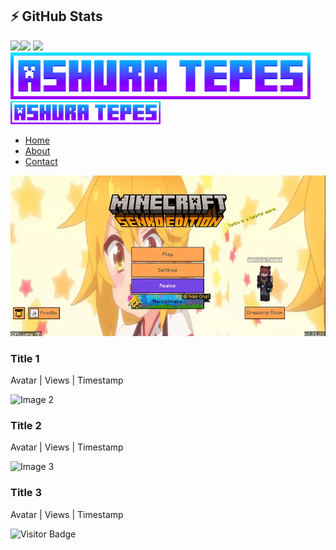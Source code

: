 ## ⚡ GitHub Stats

<img align="left" src="https://github-readme-stats.vercel.app/api?username=fumeko-ts&show_icons=true&count_private=true&theme=gruvbox" />
<img src="https://github-readme-stats.vercel.app/api/top-langs/?username=fumeko-ts&layout=compact&count_private=true&theme=gruvbox" />
<img src="https://wakatime.com/share/@fumeko_ts/a66e6f44-5282-493f-84c5-726fd868a763.svg" />
<body>
    <nav>
        <div class="logo">
            <img src="https://raw.githubusercontent.com/fumeko-ts/Ashura_Temps/73d3eb62eaddfff74381e7fd842b189056c4aacd/title.rin.png" alt="Logo" class="desktop-logo">
            <img src="https://raw.githubusercontent.com/fumeko-ts/Ashura_Temps/7e45a2e3f2729c38c0363396cd10c50b038b75ec/minecraft_title-transformed.png" alt="Mobile Logo" class="mobile-logo">
        </div>
        <ul>
            <li><a href="#">Home</a></li>
            <li><a href="#">About</a></li>
            <li><a href="#">Contact</a></li>
        </ul>
    </nav>
    <main>
        <section class="grid">
            <div class="card">
                <img src="https://raw.githubusercontent.com/fumeko-ts/Ashura_Temps/7265342564ca2b712ce7f892af0100cdf456036a/senko-bedrock.png?raw=true" alt="Image 1">
                <div class="card-info">
                    <div>
                        <h3>Title 1</h3>
                        <p>Avatar | Views | Timestamp</p>
                    </div>
                </div>
            </div>
            <!-- Repeat for more cards -->
            <div class="card">
                <img src="https://static.planetminecraft.com/files/image/minecraft/texture-pack/2024/316/18138369_l.webp" alt="Image 2">
                <div class="card-info">
                    <div>
                        <h3>Title 2</h3>
                        <p>Avatar | Views | Timestamp</p>
                    </div>
                </div>
            </div>
            <div class="card">
                <img src="https://static.planetminecraft.com/files/image/minecraft/texture-pack/2024/316/18138369_l.webp" alt="Image 3">
                <div class="card-info">
                    <div>
                        <h3>Title 3</h3>
                        <p>Avatar | Views | Timestamp</p>
                    </div>
                </div>
            </div>
        </section>
    </main>


</body>

![Visitor Badge](https://visitor-badge.laobi.icu/badge?page_id=fumeko-ts.fumeko-ts)
